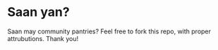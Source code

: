 # Saan yan?
Saan may community pantries?
Feel free to fork this repo, with proper attrubutions. Thank you!
